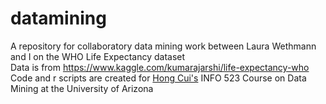 # datamining
A repository for collaboratory data mining work between Laura Wethmann and I on the WHO Life Expectancy dataset  
Data is from https://www.kaggle.com/kumarajarshi/life-expectancy-who
Code and r scripts are created for [Hong Cui's](https://ischool.arizona.edu/people/hong-cui) INFO 523 Course on Data Mining at the University of Arizona
